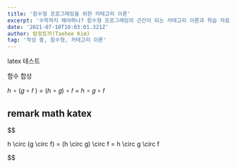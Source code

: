 ```yaml
---
title: '함수형 프로그래밍을 위한 카테고리 이론'
excerpt: '수학까지 해야하나? 함수형 프로그래밍의 근간이 되는 카테고리 이론과 학습 자료를 소개합니다.'
date: '2021-07-10T10:03:01.321Z'
author: 탐정토끼(Taehee Kim)
tag: '작성 중, 함수형, 카테고리 이론'
---
```


latex 테스트

함수 합성

ℎ ∘ (𝑔 ∘ 𝑓 ) = (ℎ ∘ 𝑔) ∘ 𝑓 = ℎ ∘ 𝑔 ∘ 𝑓


## remark math katex

$$

h \circ (g \circ f) = (h \circ g) \circ f = h \circ g \circ f

$$
